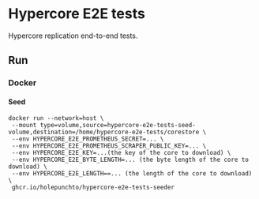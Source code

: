 # Hypercore E2E tests

Hypercore replication end-to-end tests.

## Run

### Docker

#### Seed

```
docker run --network=host \
 --mount type=volume,source=hypercore-e2e-tests-seed-volume,destination=/home/hypercore-e2e-tests/corestore \
 --env HYPERCORE_E2E_PROMETHEUS_SECRET=... \
 --env HYPERCORE_E2E_PROMETHEUS_SCRAPER_PUBLIC_KEY=... \
 --env HYPERCORE_E2E_KEY=...(the key of the core to download) \
 --env HYPERCORE_E2E_BYTE_LENGTH=... (the byte length of the core to download) \
 --env HYPERCORE_E2E_LENGTH==... (the length of the core to download) \
 ghcr.io/holepunchto/hypercore-e2e-tests-seeder
```
